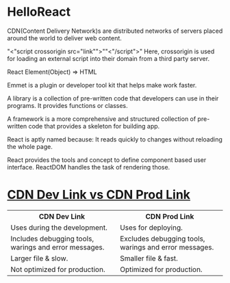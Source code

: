 # HelloReact

CDN(Content Delivery Network)s are distributed networks of servers placed around the world to deliver web content.

"<"script crossorigin src="link"">""<"/script">"
Here, crossorigin is used for loading an external script into their domain from a third party server.

React Element(Object) => HTML

Emmet is a plugin or developer tool kit that helps make work faster.

A library is a collection of pre-written code that developers can use in their programs. It provides functions or classes.

A framework is a more comprehensive and structured collection of pre-written code that provides a skeleton for building app.

React is aptly named because: It reads quickly to changes without reloading the whole page.

React provides the tools and concept to define component based user interface. ReactDOM handles the task of rendering those.

<h1><u>CDN Dev Link vs CDN Prod Link</u></h1>

<table>
  <tr>
    <th>CDN Dev Link</th>
    <th>CDN Prod Link</th>
  </tr>
  <tr>
    <td>Uses during the development.</td>
    <td>Uses for deploying.</td>
  </tr>
  <tr>
    <td>Includes debugging tools, warings and error messages.</td>
    <td>Excludes debugging tools, warings and error messages.</td>
  </tr>
  <tr>
    <td>Larger file & slow.</td>
    <td>Smaller file & fast.</td>
  </tr>
  <tr>
    <td>Not optimized for production.</td>
    <td>Optimized for production.</td>
  </tr>
</table>